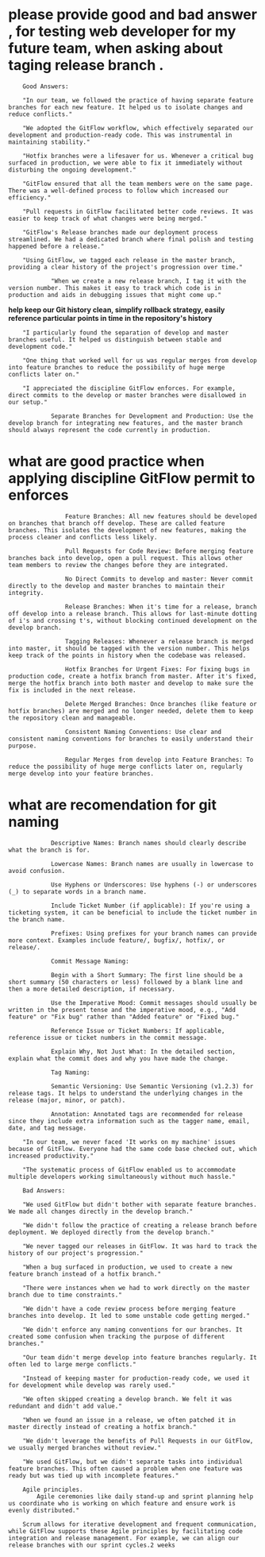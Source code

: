 
#       please provide good and bad answer , for testing web developer for my future team, when asking about taging release branch . 

        Good Answers:

        "In our team, we followed the practice of having separate feature branches for each new feature. It helped us to isolate changes and reduce conflicts."

        "We adopted the GitFlow workflow, which effectively separated our development and production-ready code. This was instrumental in maintaining stability."

        "Hotfix branches were a lifesaver for us. Whenever a critical bug surfaced in production, we were able to fix it immediately without disturbing the ongoing development."

        "GitFlow ensured that all the team members were on the same page. There was a well-defined process to follow which increased our efficiency."

        "Pull requests in GitFlow facilitated better code reviews. It was easier to keep track of what changes were being merged."

        "GitFlow's Release branches made our deployment process streamlined. We had a dedicated branch where final polish and testing happened before a release."

        "Using GitFlow, we tagged each release in the master branch, providing a clear history of the project's progression over time."

                "When we create a new release branch, I tag it with the version number. This makes it easy to track which code is in production and aids in debugging issues that might come up."

__help keep our Git history clean, simplify rollback strategy, easily reference particular points in time in the repository's history__

        "I particularly found the separation of develop and master branches useful. It helped us distinguish between stable and development code."

        "One thing that worked well for us was regular merges from develop into feature branches to reduce the possibility of huge merge conflicts later on."

        "I appreciated the discipline GitFlow enforces. For example, direct commits to the develop or master branches were disallowed in our setup." 

                Separate Branches for Development and Production: Use the develop branch for integrating new features, and the master branch should always represent the code currently in production.
                    
#                   what are good practice when applying discipline GitFlow permit to enforces
                    
                    Feature Branches: All new features should be developed on branches that branch off develop. These are called feature branches. This isolates the development of new features, making the process cleaner and conflicts less likely.

                    Pull Requests for Code Review: Before merging feature branches back into develop, open a pull request. This allows other team members to review the changes before they are integrated.

                    No Direct Commits to develop and master: Never commit directly to the develop and master branches to maintain their integrity.

                    Release Branches: When it's time for a release, branch off develop into a release branch. This allows for last-minute dotting of i's and crossing t's, without blocking continued development on the develop branch.

                    Tagging Releases: Whenever a release branch is merged into master, it should be tagged with the version number. This helps keep track of the points in history when the codebase was released.

                    Hotfix Branches for Urgent Fixes: For fixing bugs in production code, create a hotfix branch from master. After it's fixed, merge the hotfix branch into both master and develop to make sure the fix is included in the next release.

                    Delete Merged Branches: Once branches (like feature or hotfix branches) are merged and no longer needed, delete them to keep the repository clean and manageable.

                    Consistent Naming Conventions: Use clear and consistent naming conventions for branches to easily understand their purpose.

                    Regular Merges from develop into Feature Branches: To reduce the possibility of huge merge conflicts later on, regularly merge develop into your feature branches.

#               what are recomendation for git naming

                Descriptive Names: Branch names should clearly describe what the branch is for.

                Lowercase Names: Branch names are usually in lowercase to avoid confusion.

                Use Hyphens or Underscores: Use hyphens (-) or underscores (_) to separate words in a branch name.

                Include Ticket Number (if applicable): If you're using a ticketing system, it can be beneficial to include the ticket number in the branch name.

                Prefixes: Using prefixes for your branch names can provide more context. Examples include feature/, bugfix/, hotfix/, or release/.

                Commit Message Naming:

                Begin with a Short Summary: The first line should be a short summary (50 characters or less) followed by a blank line and then a more detailed description, if necessary.

                Use the Imperative Mood: Commit messages should usually be written in the present tense and the imperative mood, e.g., "Add feature" or "Fix bug" rather than "Added feature" or "Fixed bug."

                Reference Issue or Ticket Numbers: If applicable, reference issue or ticket numbers in the commit message.

                Explain Why, Not Just What: In the detailed section, explain what the commit does and why you have made the change.

                Tag Naming:

                Semantic Versioning: Use Semantic Versioning (v1.2.3) for release tags. It helps to understand the underlying changes in the release (major, minor, or patch).

                Annotation: Annotated tags are recommended for release since they include extra information such as the tagger name, email, date, and tag message.

        "In our team, we never faced 'It works on my machine' issues because of GitFlow. Everyone had the same code base checked out, which increased productivity."

        "The systematic process of GitFlow enabled us to accommodate multiple developers working simultaneously without much hassle."

        Bad Answers:

        "We used GitFlow but didn't bother with separate feature branches. We made all changes directly in the develop branch."

        "We didn't follow the practice of creating a release branch before deployment. We deployed directly from the develop branch."

        "We never tagged our releases in GitFlow. It was hard to track the history of our project's progression."

        "When a bug surfaced in production, we used to create a new feature branch instead of a hotfix branch."

        "There were instances when we had to work directly on the master branch due to time constraints."

        "We didn't have a code review process before merging feature branches into develop. It led to some unstable code getting merged."

        "We didn't enforce any naming conventions for our branches. It created some confusion when tracking the purpose of different branches."

        "Our team didn't merge develop into feature branches regularly. It often led to large merge conflicts."

        "Instead of keeping master for production-ready code, we used it for development while develop was rarely used."

        "We often skipped creating a develop branch. We felt it was redundant and didn't add value."

        "When we found an issue in a release, we often patched it in master directly instead of creating a hotfix branch."

        "We didn't leverage the benefits of Pull Requests in our GitFlow, we usually merged branches without review."

        "We used GitFlow, but we didn't separate tasks into individual feature branches. This often caused a problem when one feature was ready but was tied up with incomplete features."

        Agile principles. 
            Agile ceremonies like daily stand-up and sprint planning help us coordinate who is working on which feature and ensure work is evenly distributed."

        Scrum allows for iterative development and frequent communication, while GitFlow supports these Agile principles by facilitating code integration and release management. For example, we can align our release branches with our sprint cycles.2 weeks